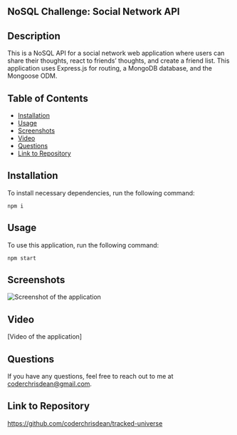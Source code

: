 ## NoSQL Challenge: Social Network API

## Description

This is a NoSQL API for a social network web application where users can share their thoughts, react to friends’ thoughts, and create a friend list. This application uses Express.js for routing, a MongoDB database, and the Mongoose ODM.

## Table of Contents

* [Installation](#installation)
* [Usage](#usage)
* [Screenshots](#screenshots)
* [Video](#video)
* [Questions](#questions)
* [Link to Repository](#link-to-repository)

## Installation

To install necessary dependencies, run the following command:

```npm i```

## Usage

To use this application, run the following command:

```npm start```

## Screenshots

![Screenshot of the application](./assets/images/screenshot.png)

## Video

[Video of the application]

## Questions

If you have any questions, feel free to reach out to me at coderchrisdean@gmail.com.

## Link to Repository

https://github.com/coderchrisdean/tracked-universe